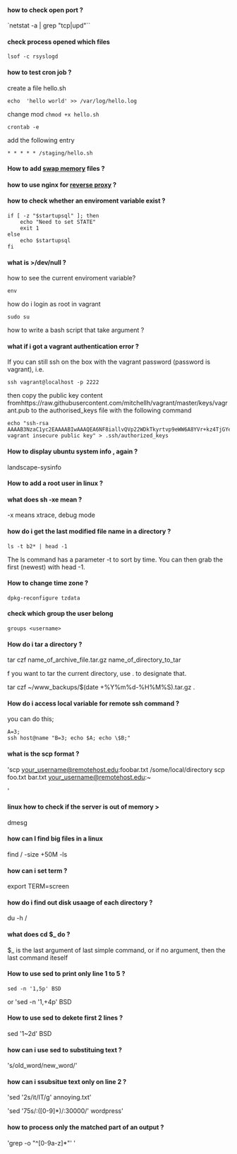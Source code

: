
#### how to check open port ?

`netstat -a | grep "tcp\|upd"``


#### check process opened which files

`lsof -c rsyslogd`


#### how to test cron job ?

create a file hello.sh

`echo  'hello world' >> /var/log/hello.log`

change mod
`chmod +x hello.sh`


`crontab -e`

add the following entry

`* * * * * /staging/hello.sh`


#### How to add [swap memory](http://www.cyberciti.biz/faq/linux-add-a-swap-file-howto/) files ?



#### how to use nginx for [reverse proxy](http://davidmburke.com/2014/09/26/docker-in-dev-and-in-production-a-complete-and-diy-guide/) ?





#### how to check whether an enviroment variable exist ?

```
if [ -z "$startupsql" ]; then
    echo "Need to set STATE"
    exit 1
else
    echo $startupsql
fi
```

#### what is >/dev/null ?



how to see the current enviroment variable?


`env`


how do i login as root in vagrant

`sudo su`

how to write a bash script that take argument ?

#### what if i got a vagrant authentication error ?

If you can still ssh on the box with the vagrant password (password is vagrant), i.e.


`ssh vagrant@localhost -p 2222`


then copy the public key content fromhttps://raw.githubusercontent.com/mitchellh/vagrant/master/keys/vagrant.pub to the authorised_keys file with the following command


```
echo "ssh-rsa AAAAB3NzaC1yc2EAAAABIwAAAQEA6NF8iallvQVp22WDkTkyrtvp9eWW6A8YVr+kz4TjGYe7gHzIw+niNltGEFHzD8+v1I2YJ6oXevct1YeS0o9HZyN1Q9qgCgzUFtdOKLv6IedplqoPkcmF0aYet2PkEDo3MlTBckFXPITAMzF8dJSIFo9D8HfdOV0IAdx4O7PtixWKn5y2hMNG0zQPyUecp4pzC6kivAIhyfHilFR61RGL+GPXQ2MWZWFYbAGjyiYJnAmCP3NOTd0jMZEnDkbUvxhMmBYSdETk1rRgm+R4LOzFUGaHqHDLKLX+FIPKcF96hrucXzcWyLbIbEgE98OHlnVYCzRdK8jlqm8tehUc9c9WhQ== vagrant insecure public key" > .ssh/authorized_keys
```



#### How to display ubuntu system info , again ?

landscape-sysinfo


#### How to add a root user in linux ?

#### what does sh -xe mean ?

-x means xtrace, debug mode

#### how do i get the last modified file name in a directory ?

`
ls -t b2* | head -1
`

The ls command has a parameter -t to sort by time. You can then grab the first (newest) with head -1.


#### How to change time zone ?

`dpkg-reconfigure tzdata`

#### check which group the user belong

`groups <username>`


#### How do i tar a directory ?

tar czf name_of_archive_file.tar.gz name_of_directory_to_tar

f you want to tar the current directory, use . to designate that.

tar czf ~/www_backups/$(date +%Y%m%d-%H%M%S).tar.gz .


#### How do i access local variable for remote ssh command ?

you can do this;

```
A=3;
ssh host@name "B=3; echo $A; echo \$B;"
```

#### what is the scp format ?

'scp your_username@remotehost.edu:foobar.txt /some/local/directory
scp foo.txt bar.txt your_username@remotehost.edu:~

'

#### linux how to check if the server is out of memory >

dmesg


#### how can I find big files in a linux

find / -size +50M -ls

#### how can i set term ?

export TERM=screen


#### how do i find out disk usaage of each directory ?

du -h /

#### what does cd $_ do ?

$_ is the last argument of last simple command, or if no argument, then the last command iteself


#### How to use sed to print only line 1 to 5 ?

`sed -n '1,5p' BSD`

or 
'sed -n '1,+4p' BSD
#### How to use sed to dekete first 2 lines ?

sed '1~2d' BSD

#### how can i use sed to substituing text ?

's/old_word/new_word/'

#### how can i ssubsitue text only on line 2 ?

'sed '2s/it/IT/g' annoying.txt'

'sed '75s/:\([0-9]*\)/:30000/' wordpress'


#### how to process only the matched part of an output ?

'grep -o  "^[0-9a-z]*"'
'

